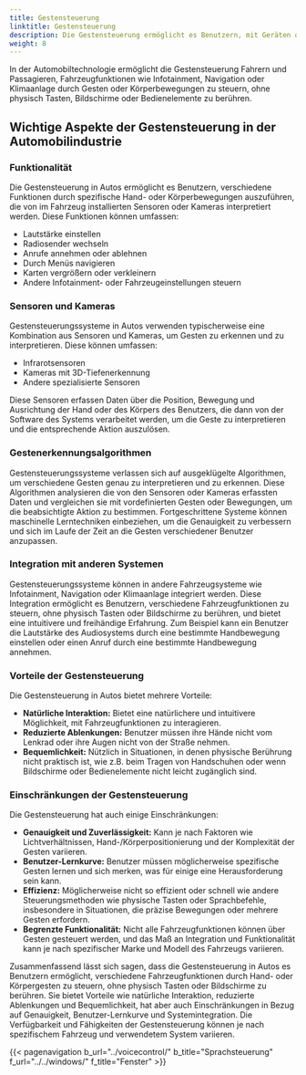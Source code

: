 ```yaml
---
title: Gestensteuerung
linktitle: Gestensteuerung
description: Die Gestensteuerung ermöglicht es Benutzern, mit Geräten oder Systemen durch physische Gesten zu interagieren, die typischerweise von Sensoren oder Kameras erkannt werden.
weight: 8
---
```

<!-- markdownlint-disable MD033 -->

In der Automobiltechnologie ermöglicht die Gestensteuerung Fahrern und Passagieren, Fahrzeugfunktionen wie Infotainment, Navigation oder Klimaanlage durch Gesten oder Körperbewegungen zu steuern, ohne physisch Tasten, Bildschirme oder Bedienelemente zu berühren.

## Wichtige Aspekte der Gestensteuerung in der Automobilindustrie

### Funktionalität

Die Gestensteuerung in Autos ermöglicht es Benutzern, verschiedene Funktionen durch spezifische Hand- oder Körperbewegungen auszuführen, die von im Fahrzeug installierten Sensoren oder Kameras interpretiert werden. Diese Funktionen können umfassen:

- Lautstärke einstellen
- Radiosender wechseln
- Anrufe annehmen oder ablehnen
- Durch Menüs navigieren
- Karten vergrößern oder verkleinern
- Andere Infotainment- oder Fahrzeugeinstellungen steuern

### Sensoren und Kameras

Gestensteuerungssysteme in Autos verwenden typischerweise eine Kombination aus Sensoren und Kameras, um Gesten zu erkennen und zu interpretieren. Diese können umfassen:

- Infrarotsensoren
- Kameras mit 3D-Tiefenerkennung
- Andere spezialisierte Sensoren

Diese Sensoren erfassen Daten über die Position, Bewegung und Ausrichtung der Hand oder des Körpers des Benutzers, die dann von der Software des Systems verarbeitet werden, um die Geste zu interpretieren und die entsprechende Aktion auszulösen.

### Gestenerkennungsalgorithmen

Gestensteuerungssysteme verlassen sich auf ausgeklügelte Algorithmen, um verschiedene Gesten genau zu interpretieren und zu erkennen. Diese Algorithmen analysieren die von den Sensoren oder Kameras erfassten Daten und vergleichen sie mit vordefinierten Gesten oder Bewegungen, um die beabsichtigte Aktion zu bestimmen. Fortgeschrittene Systeme können maschinelle Lerntechniken einbeziehen, um die Genauigkeit zu verbessern und sich im Laufe der Zeit an die Gesten verschiedener Benutzer anzupassen.

### Integration mit anderen Systemen

Gestensteuerungssysteme können in andere Fahrzeugsysteme wie Infotainment, Navigation oder Klimaanlage integriert werden. Diese Integration ermöglicht es Benutzern, verschiedene Fahrzeugfunktionen zu steuern, ohne physisch Tasten oder Bildschirme zu berühren, und bietet eine intuitivere und freihändige Erfahrung. Zum Beispiel kann ein Benutzer die Lautstärke des Audiosystems durch eine bestimmte Handbewegung einstellen oder einen Anruf durch eine bestimmte Handbewegung annehmen.

### Vorteile der Gestensteuerung

Die Gestensteuerung in Autos bietet mehrere Vorteile:

- **Natürliche Interaktion:** Bietet eine natürlichere und intuitivere Möglichkeit, mit Fahrzeugfunktionen zu interagieren.
- **Reduzierte Ablenkungen:** Benutzer müssen ihre Hände nicht vom Lenkrad oder ihre Augen nicht von der Straße nehmen.
- **Bequemlichkeit:** Nützlich in Situationen, in denen physische Berührung nicht praktisch ist, wie z.B. beim Tragen von Handschuhen oder wenn Bildschirme oder Bedienelemente nicht leicht zugänglich sind.

### Einschränkungen der Gestensteuerung

Die Gestensteuerung hat auch einige Einschränkungen:

- **Genauigkeit und Zuverlässigkeit:** Kann je nach Faktoren wie Lichtverhältnissen, Hand-/Körperpositionierung und der Komplexität der Gesten variieren.
- **Benutzer-Lernkurve:** Benutzer müssen möglicherweise spezifische Gesten lernen und sich merken, was für einige eine Herausforderung sein kann.
- **Effizienz:** Möglicherweise nicht so effizient oder schnell wie andere Steuerungsmethoden wie physische Tasten oder Sprachbefehle, insbesondere in Situationen, die präzise Bewegungen oder mehrere Gesten erfordern.
- **Begrenzte Funktionalität:** Nicht alle Fahrzeugfunktionen können über Gesten gesteuert werden, und das Maß an Integration und Funktionalität kann je nach spezifischer Marke und Modell des Fahrzeugs variieren.

Zusammenfassend lässt sich sagen, dass die Gestensteuerung in Autos es Benutzern ermöglicht, verschiedene Fahrzeugfunktionen durch Hand- oder Körpergesten zu steuern, ohne physisch Tasten oder Bildschirme zu berühren. Sie bietet Vorteile wie natürliche Interaktion, reduzierte Ablenkungen und Bequemlichkeit, hat aber auch Einschränkungen in Bezug auf Genauigkeit, Benutzer-Lernkurve und Systemintegration. Die Verfügbarkeit und Fähigkeiten der Gestensteuerung können je nach spezifischem Fahrzeug und verwendetem System variieren.

{{< pagenavigation b_url="../voicecontrol/" b_title="Sprachsteuerung" f_url="../../windows/" f_title="Fenster" >}}